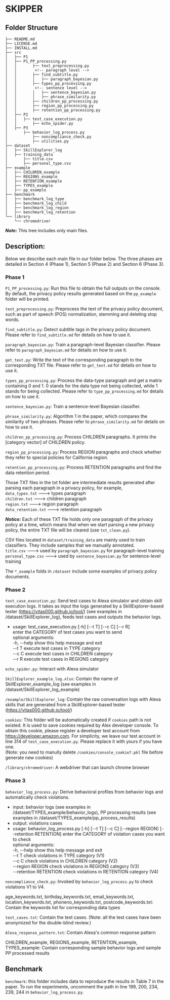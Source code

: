 # SKIPPER
## Folder Structure

```
├── README.md
├── LICENSE.md
├── INSTALL.md
├── src
│   ├── P1
│   ├── P1_PP_processing.py
│   │       ├── text_preprocessing.py  
│   │        <!-- paragraph level -->
│   │       ├── find_subtitle.py
│   │       │ 	├── paragraph_bayesian.py
│   │       ├── types_pp_processing.py
│   │        <!-- sentence level -->
│   │       │   ├── sentence_bayesian.py
│   │       │   ├── phrase_similarity.py
│   │       ├── children_pp_processing.py
│   │       ├── region_pp_processing.py
│   │       ├── retention_pp_processing.py
│   ├── P2
│   │	├── test_case_execution.py
│   │       ├── echo_spider.py
│   ├── P3
│       ├── behavior_log_process.py
│           ├── noncompliance_check.py
│           ├── utilities.py
├── dataset
│	├── SkillExplorer_log
│	├── training_data
│	    ├── title.csv
│	    ├── personal_type.csv
├── example
│   ├── CHILDREN_example
│   ├── REGIONS_example
│   ├── RETENTION_example
│   ├── TYPES_example
│   ├── pp_example
├── benchmark
│   ├── benchmark_log_type
│   ├── benchmark_log_child
│   ├── benchmark_log_region
│   ├── benchmark_log_retention
└── library
    └── chromedriver

```
***Note:*** This tree includes only main files. 

## Description:

Below we describe each main file in our folder below. The three phases are detailed in Section 4 (Phase 1), Section 5 (Phase 2) and Section 6 (Phase 3). 

### Phase 1 

```P1_PP_processing.py```: Run this file to obtain the full outputs on the console. By default, the privacy policy results generated based on the ```pp_example``` folder will be printed. 

<!-- paragraph_level: Steps to process the privacy policy in paragraphs -->
```text_preprocessing.py```: Preprocess the text of the privacy policy document, such as part of speech (POS) normalization, stemming and deleting stop words.

```find_subtitle.py```: Detect subtitle tags in the privacy policy document. Please refer to ```find_subtitle.md``` for details on how to use it.

```paragraph_bayesian.py```: Train a paragraph-level Bayesian classifier. Please refer to ```paragraph_bayesian.md``` for details on how to use it.

```get_text.py```: Write the text of the corresponding paragraph to the corresponding TXT file. Please refer to ```get_text.md``` for details on how to use it.

```types_pp_processing.py```: Process the data-type paragraph and get a matrix containing 0 and 1. 0 stands for the data type not being collected, while 1 stands for being collected. Please refer to ```type_pp_processing.md``` for details on how to use it.

<!-- sentence_level:Steps to process the privacy policy in sentence -->
```sentence_bayesian.py```: Train a sentence-level Bayesian classifier.

```phrase_similarity.py```: Algorithm 1 in the paper, which compares the similarity of two phrases. Please refer to ```phrase_similarity.md``` for details on how to use it.

<!-- processing of other paragraphs (children, region, retention) -->
```children_pp_processing.py```: Process CHILDREN paragraphs. It prints the [category vector] of CHILDREN policy.

```region_pp_processing.py```: Process REGION paragraphs and check whether they refer to special policies for California region.

```retention_pp_processing.py```: Process RETENTION paragraphs and find the data retention period.

<!-- txt file description -->
Those TXT files in the txt folder are intermediate results generated after parsing each paragraph in a privacy policy, for example,   
```data_types.txt``` ---> types paragraph  
```children.txt``` ---> children paragraph  
```region.txt``` ---> region paragraph  
```data_retention.txt``` ---> retention paragraph  

***Notice:*** Each of these TXT file holds only one paragraph of the privacy policy at a time, which means that when we start parsing a new privacy policy, the entire TXT file will be cleared (use ```txt_clean.py```).

<!-- csv file description -->
CSV files located in ```dataset/training_data``` are mainly used to train classifiers. They include samples that we manually annotated.   
```title.csv``` ---> used by ```paragraph_bayesian.py``` for paragraph-level training  
```personal_type.csv``` ---> used by ```sentence_bayesian.py``` for sentence-level training  

<!-- pp_example -->
The ```*_example``` folds in ```/dataset``` include some examples of privacy policy documents.  


### Phase 2

```test_case_execution.py```: Send test cases to Alexa simulator and obtain skill execution logs. It takes as input the logs generated by a SkillExplorer-based tester (https://vitas000.github.io/tool/) (see examples in /dataset/SkillExplorer_log), 
feeds test cases and outputs the behavior logs. 

* usage: test_case_execution.py [-h] [--t T] [--c C] [--r R]  
	enter the CATEGORY of test cases you want to send  
    optional arguments:  
        -h, --help  show this help message and exit  
        --t T       execute test cases in TYPE category  
        --c C       execute test cases in CHILDREN category  
        --r R       execute test cases in REGIONS category  

```echo_spider.py```: Interact with Alexa simulator

```SkillExplorer_example_log.xlsx```: Contain the name of SkillExplorer_example_log (see examples in /dataset/SkillExplorer_log_example)

```/example/SkillExplorer_log```: Contain the raw conversation logs with Alexa skills that are generated from a SkillExplorer-based tester (https://vitas000.github.io/tool/)

```cookies```: This folder will be automatically created if ```cookies``` path is not existed. It is used to save cookies required by Alex developer console. To obtain this cookie, please register a developer test account from https://developer.amazon.com. For simplicity, we leave our test account in line 314 of ```test_case_execution.py```. Please replace it with yours if you have one.   
(Note: you need to manully delete ```/cookies/console_cookie7.pkl``` file before generate new cookies)

```/library/chromedriver```: A webdriver that can launch chrome browser

### Phase 3 

```behavior_log_process.py```: Derive behavioral profiles from behavior logs and automatically check violations. 
* input: behavior logs (see examples in /dataset/TYPES_example/behavior_logs), PP processing results (see examples in /dataset/TYPES_example/pp_process_results)
* output: violations cases
* usage: behavior_log_process.py [-h] [--t T] [--c C] [--region REGION] [--retention RETENTION]
	enter the CATEGORY of violation cases you want to check  
	optional arguments:  
        -h, --help            show this help message and exit  
        --t T                 check violations in TYPE category (V1)  
        --c C                 check violations in CHILDREN category (V2)  
        --region REGION       check violations in REGIONS category (V3)  
        --retention RETENTION   check violations in RETENTION category (V4)  

```noncompliance_check.py```: Invoked by ```behavior_log_process.py``` to check violations V1 to V4. 

age_keywords.txt, birthday_keywords.txt, email_keywords.txt, location_keywords.txt, phoneno_keywords.txt, postcode_keywords.txt: Contain the keywords list for corresponding data types

```test_cases.txt```: Contain the test cases.
(Note: all the test cases have been anonymized for the double-blind review.)

```Alexa_response_pattern.txt```: Contain Alexa's common response pattern

CHILDREN_example,
REGIONS_example,
RETENTION_example, 
TYPES_example: Contain corresponding sample behavior logs and sample PP processed results

## Benchmark 
```benchmark```: this folder includes data to reproduce the results in Table 7 in the paper.
To run the experiments, uncomment the path in line 199, 200, 234, 239, 244 in ```behavior_log_process.py```.
